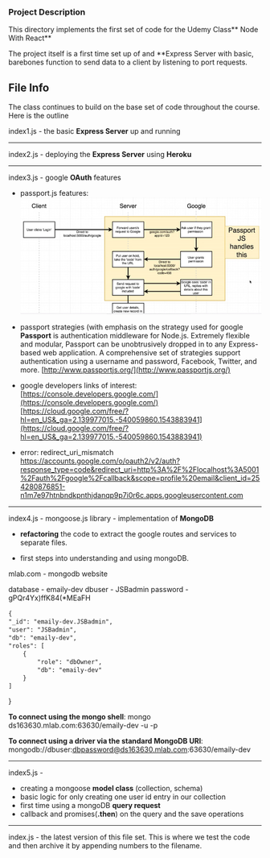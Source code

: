 ### Project Description

This directory implements the first set of code for the Udemy Class** Node With React**

The project itself is a first time set up of and **Express Server
with basic, barebones function to send data to a client by listening to port requests.

  
## File Info
The class continues to build on the base set of code throughout the course.
Here is the outline 

index1.js - the basic **Express Server** up and running

----------

index2.js - deploying the **Express Server** using **Heroku** 

----------

index3.js - google **OAuth** features

- passport.js features:![](/img/passport-js-coverage.jpg)
- passport strategies (with emphasis on the strategy used for google<br>
**Passport** is authentication middleware for Node.js. Extremely flexible and modular, Passport can be unobtrusively dropped in to any Express-based web application. A comprehensive set of strategies support authentication using a username and password, Facebook, Twitter, and more.
[http://www.passportjs.org/](http://www.passportjs.org/)

- google developers links of interest:
[https://console.developers.google.com/](https://console.developers.google.com/)
[https://cloud.google.com/free/?hl=en_US&_ga=2.139977015.-540059860.1543883941](https://cloud.google.com/free/?hl=en_US&_ga=2.139977015.-540059860.1543883941)

- error: redirect_uri_mismatch
https://accounts.google.com/o/oauth2/v2/auth?response_type=code&redirect_uri=http%3A%2F%2Flocalhost%3A5001%2Fauth%2Fgoogle%2Fcallback&scope=profile%20email&client_id=254280876851-n1m7e97htnbndkpnthjdanqp9p7i0r6c.apps.googleusercontent.com

----------

index4.js - mongoose.js library - implementation of **MongoDB**

* **refactoring** the code to extract the google routes and services to separate files.

* first steps into understanding and using mongoDB.

mlab.com - mongodb website

database - emaily-dev
dbuser	- JSBadmin
password - gPQr4Yx)ffK84(*MEaFH

	{
    "_id": "emaily-dev.JSBadmin",
    "user": "JSBadmin",
    "db": "emaily-dev",
    "roles": [
        {
            "role": "dbOwner",
            "db": "emaily-dev"
        }
    ]
}

**To connect using the mongo shell**:
mongo ds163630.mlab.com:63630/emaily-dev -u <dbuser> -p <dbpassword>

**To connect using a driver via the standard MongoDB URI**:
mongodb://dbuser:dbpassword@ds163630.mlab.com:63630/emaily-dev


----------
index5.js - 
- creating a mongoose **model class** (collection, schema)
- basic logic for only creating one user id entry in our collection
- first time using a mongoDB **query request**
- callback  and promises(**.then**) on the query and the save operations 

----------

index.js - the latest version of this file set. This is where
we test the code and then archive it by appending numbers to the filename.
